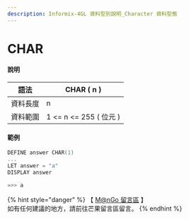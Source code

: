 ```yaml
---
description: Informix-4GL 資料型別說明_Character 資料型態
---
```


# CHAR

#### 說明

| 語法   | CHAR ( n )           |
| ---- | -------------------- |
| 資料長度 | n                    |
| 資料範圍 | 1 <= n <= 255 ( 位元 ) |

#### 範例

```objectivec
DEFINE answer CHAR(1)
...
LET answer = "a"
DISPLAY answer

=>> a
```

{% hint style="danger" %}
【 [M@nGo 留言區](https://give0714.pixnet.net/blog/post/46108363-informix-4gl-%E7%B0%A1%E5%96%AE%E8%B3%87%E6%96%99%E5%9E%8B%E5%88%A5%E3%80%8A-character-data-%E3%80%8B\(-%E4%B8%80-\)) 】\
如有任何建議的地方，請前往芒果留言區留言。
{% endhint %}
